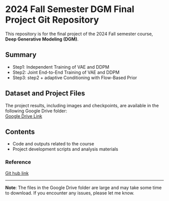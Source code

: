# 2024 Fall Semester DGM Final Project Git Repository

This repository is for the final project of the 2024 Fall semester course, **Deep Generative Modeling (DGM)**.

## Summary
- Step1: Independent Training of VAE and DDPM
- Step2: Joint End-to-End Training of VAE and DDPM
- Step3: step2 + adaptive Conditioning with Flow-Based Prior

## Dataset and Project Files

The project results, including images and checkpoints, are available in the following Google Drive folder:  
[Google Drive Link](https://drive.google.com/drive/folders/18fF-9-5ue96bmA7zg7psDRCWYCUB1ZiT?usp=sharing)

## Contents
- Code and outputs related to the course
- Project development scripts and analysis materials

### Reference
[Git hub link](https://github.com/kpandey008/DiffuseVAE)

---

**Note**: The files in the Google Drive folder are large and may take some time to download. If you encounter any issues, please let me know.
